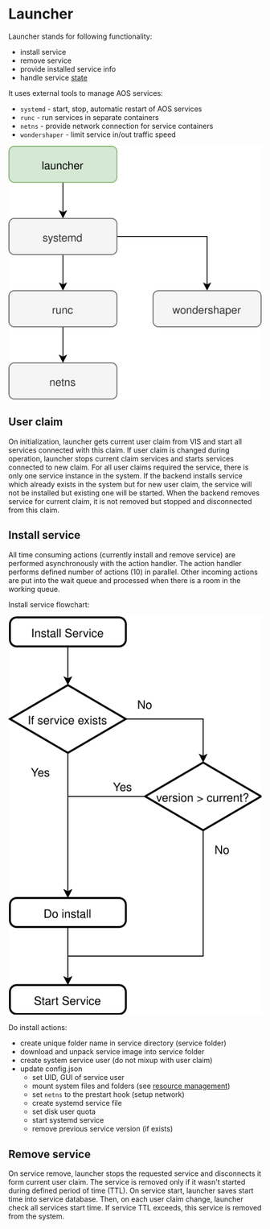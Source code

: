 # Launcher

Launcher stands for following functionality:
* install service
* remove service
* provide installed service info
* handle service [state](doc/state.md)

It uses external tools to manage AOS services:
* `systemd` - start, stop, automatic restart of AOS services
* `runc` - run services in separate containers
* `netns` - provide network connection for service containers
* `wondershaper` - limit service in/out traffic speed

![](images/launcher.svg)

## User claim

On initialization, launcher gets current user claim from VIS and start all services connected with this claim. If user claim is changed during operation, launcher stops current claim services and starts services connected to new claim. For all user claims required the service, there is only one service instance in the system. If the backend installs service which already exists in the system but for new user claim, the service will not be installed but existing one will be started. When the backend removes service for current claim, it is not removed but stopped and disconnected from this claim.

## Install service

All time consuming actions (currently install and remove service) are performed asynchronously with the action handler. The action handler performs defined number of actions (10) in parallel. Other incoming actions are put into the wait queue and processed when there is a room in the working queue.

Install service flowchart:

![](images/install_service.svg)

Do install actions:
* create unique folder name in service directory (service folder)
* download and unpack service image into service folder
* create system service user (do not mixup with user claim)
* update config.json
    * set UID, GUI of service user
    * mount system files and folders (see [resource management](doc/resource_management.md))
    * set `netns` to the prestart hook (setup network)
    * create systemd service file
    * set disk user quota
    * start systemd service
    * remove previous service version (if exists)

## Remove service

On service remove, launcher stops the requested service and disconnects it form current user claim. The service is removed only if it wasn't started during defined period of time (TTL). On service start, launcher saves start time into service database. Then, on each user claim change, launcher check all services start time. If service TTL exceeds, this service is removed from the system.